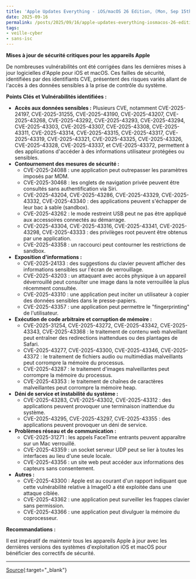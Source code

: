 ```yaml
---
title: 'Apple Updates Everything - iOS/macOS 26 Edition, (Mon, Sep 15th)'
date: 2025-09-16
permalink: /posts/2025/09/16/apple-updates-everything-iosmacos-26-edition-mon-sep-15th/
tags:
- veille-cyber
- sans-isc
---
```

**Mises à jour de sécurité critiques pour les appareils Apple**

De nombreuses vulnérabilités ont été corrigées dans les dernières mises à jour logicielles d'Apple pour iOS et macOS. Ces failles de sécurité, identifiées par des identifiants CVE, présentent des risques variés allant de l'accès à des données sensibles à la prise de contrôle du système.

**Points Clés et Vulnérabilités identifiées :**

*   **Accès aux données sensibles :** Plusieurs CVE, notamment CVE-2025-24197, CVE-2025-31255, CVE-2025-43190, CVE-2025-43207, CVE-2025-43268, CVE-2025-43292, CVE-2025-43293, CVE-2025-43294, CVE-2025-43303, CVE-2025-43307, CVE-2025-43308, CVE-2025-43311, CVE-2025-43314, CVE-2025-43315, CVE-2025-43317, CVE-2025-43319, CVE-2025-43321, CVE-2025-43325, CVE-2025-43326, CVE-2025-43328, CVE-2025-43337, et CVE-2025-43372, permettent à des applications d'accéder à des informations utilisateur protégées ou sensibles.
*   **Contournement des mesures de sécurité :**
    *   CVE-2025-24088 : une application peut outrepasser les paramètres imposés par MDM.
    *   CVE-2025-30468 : les onglets de navigation privée peuvent être consultés sans authentification via Siri.
    *   CVE-2025-43204, CVE-2025-43286, CVE-2025-43329, CVE-2025-43332, CVE-2025-43340 : des applications peuvent s'échapper de leur bac à sable (sandbox).
    *   CVE-2025-43262 : le mode restreint USB peut ne pas être appliqué aux accessoires connectés au démarrage.
    *   CVE-2025-43304, CVE-2025-43316, CVE-2025-43341, CVE-2025-43298, CVE-2025-43333 : des privilèges root peuvent être obtenus par une application.
    *   CVE-2025-43358 : un raccourci peut contourner les restrictions de sandbox.
*   **Exposition d'informations :**
    *   CVE-2025-24133 : des suggestions du clavier peuvent afficher des informations sensibles sur l'écran de verrouillage.
    *   CVE-2025-43203 : un attaquant avec accès physique à un appareil déverrouillé peut consulter une image dans la note verrouillée la plus récemment consultée.
    *   CVE-2025-43310 : une application peut inciter un utilisateur à copier des données sensibles dans le presse-papiers.
    *   CVE-2025-43357 : une application peut permettre le "fingerprinting" de l'utilisateur.
*   **Exécution de code arbitraire et corruption de mémoire :**
    *   CVE-2025-31254, CVE-2025-43272, CVE-2025-43342, CVE-2025-43343, CVE-2025-43368 : le traitement de contenu web malveillant peut entraîner des redirections inattendues ou des plantages de Safari.
    *   CVE-2025-43277, CVE-2025-43300, CVE-2025-43346, CVE-2025-43372 : le traitement de fichiers audio ou multimédias malveillants peut corrompre la mémoire du processus.
    *   CVE-2025-43287 : le traitement d'images malveillantes peut corrompre la mémoire du processus.
    *   CVE-2025-43353 : le traitement de chaînes de caractères malveillantes peut corrompre la mémoire heap.
*   **Déni de service et instabilité du système :**
    *   CVE-2025-43283, CVE-2025-43302, CVE-2025-43312 : des applications peuvent provoquer une terminaison inattendue du système.
    *   CVE-2025-43295, CVE-2025-43297, CVE-2025-43355 : des applications peuvent provoquer un déni de service.
*   **Problèmes réseau et de communication :**
    *   CVE-2025-31271 : les appels FaceTime entrants peuvent apparaître sur un Mac verrouillé.
    *   CVE-2025-43359 : un socket serveur UDP peut se lier à toutes les interfaces au lieu d'une seule locale.
    *   CVE-2025-43356 : un site web peut accéder aux informations des capteurs sans consentement.
*   **Autres :**
    *   CVE-2025-43300 : Apple est au courant d'un rapport indiquant que cette vulnérabilité relative à ImageIO a été exploitée dans une attaque ciblée.
    *   CVE-2025-43362 : une application peut surveiller les frappes clavier sans permission.
    *   CVE-2025-43366 : une application peut divulguer la mémoire du coprocesseur.

**Recommandations :**

Il est impératif de maintenir tous les appareils Apple à jour avec les dernières versions des systèmes d'exploitation iOS et macOS pour bénéficier des correctifs de sécurité.

---
[Source](https://isc.sans.edu/diary/rss/32286){:target="_blank"}
